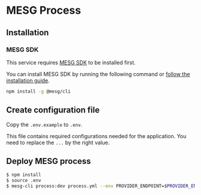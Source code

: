 # MESG Process

## Installation

### MESG SDK

This service requires [MESG SDK](https://github.com/mesg-foundation/engine) to be installed first.

You can install MESG SDK by running the following command or [follow the installation guide](https://docs.mesg.com/guide/start-here/installation.html).

```bash
npm install -g @mesg/cli
```

## Create configuration file

Copy the `.env.example` to `.env`.

This file contains required configurations needed for the application.
You need to replace the `...` by the right value.

## Deploy MESG process

```sh
$ npm install
$ source .env
$ mesg-cli process:dev process.yml --env PROVIDER_ENDPOINT=$PROVIDER_ENDPOINT --env ENCODE_EVENT_SIGNATURE=$ENCODE_EVENT_SIGNATURE --env IPFS_GATEWAY_ENDPOINT=$IPFS_GATEWAY_ENDPOINT
```
